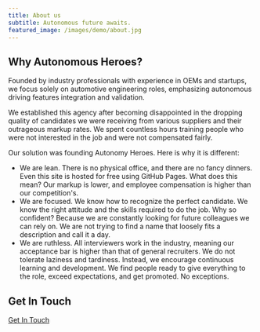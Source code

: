 ```yaml
---
title: About us
subtitle: Autonomous future awaits. 
featured_image: /images/demo/about.jpg
---
```


## Why Autonomous Heroes?

Founded by industry professionals with experience in OEMs and startups, we focus solely on automotive engineering roles, emphasizing autonomous driving features integration and validation. 

We established this agency after becoming disappointed in the dropping quality of candidates we were receiving from various suppliers and their outrageous markup rates. We spent countless hours training people who were not interested in the job and were not compensated fairly. 

Our solution was founding Autonomy Heroes. Here is why it is different: 

* We are lean. There is no physical office, and there are no fancy dinners. Even this site is hosted for free using GitHub Pages. What does this mean? Our markup is lower, and employee compensation is higher than our competition's. 
* We are focused. We know how to recognize the perfect candidate. We know the right attitude and the skills required to do the job. Why so confident? Because we are constantly looking for future colleagues we can rely on. We are not trying to find a name that loosely fits a description and call it a day. 
* We are ruthless. All interviewers work in the industry, meaning our acceptance bar is higher than that of general recruiters. We do not tolerate laziness and tardiness. Instead, we encourage continuous learning and development. We find people ready to give everything to the role, exceed expectations, and get promoted. No exceptions. 


## Get In Touch


<a href="https://jekyllthemes.io/theme/personal-website-jekyll-theme" class="button button--large">Get In Touch</a>